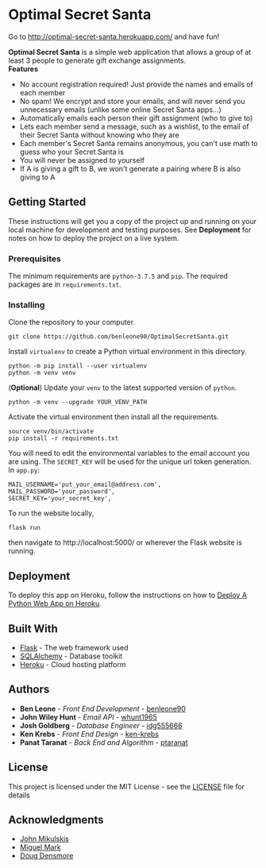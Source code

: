 # Optimal Secret Santa
Go to http://optimal-secret-santa.herokuapp.com/ and have fun!

<!--
@Ken put a screenshot of the website and group creation here
-->

**Optimal Secret Santa** is a simple web application that allows a group of at least 3 people to generate gift exchange assignments.  
**Features**
* No account registration required! Just provide the names and emails of each member
* No spam! We encrypt and store your emails, and will never send you unnecessary emails (unlike some online Secret Santa apps...)
* Automatically emails each person their gift assignment (who to give to)
* Lets each member send a message, such as a wishlist, to the email of their Secret Santa without knowing who they are
* Each member's Secret Santa remains anonymous, you can't use math to guess who your Secret Santa is
* You will never be assigned to yourself
* If A is giving a gift to B, we won't generate a pairing where B is also giving to A

## Getting Started

These instructions will get you a copy of the project up and running on your local machine for development and testing purposes. See **Deployment** for notes on how to deploy the project on a live system.

### Prerequisites

The minimum requirements are `python-3.7.5` and `pip`.
The required packages are in `requirements.txt`.

### Installing

Clone the repository to your computer.

```
git clone https://github.com/benleone90/OptimalSecretSanta.git
```
Install `virtualenv` to create a Python virtual environment in this directory.
```
python -m pip install --user virtualenv
python -m venv venv
```
(**Optional**) Update your `venv` to the latest supported version of `python`.
```
python -m venv --upgrade YOUR_VENV_PATH
```
Activate the virtual environment then install all the requirements.
```
source venv/bin/activate
pip install -r requirements.txt
```
You will need to edit the environmental variables to the email account you are using. The `SECRET_KEY` will be used for the unique url token generation.
In `app.py`:
```
MAIL_USERNAME='put_your_email@address.com',
MAIL_PASSWORD='your_password',
SECRET_KEY='your_secret_key',
```
To run the website locally,
```
flask run
```
then navigate to http://localhost:5000/ or wherever the Flask website is running.

## Deployment

To deploy this app on Heroku, follow the instructions on how to [Deploy A Python Web App on Heroku](https://gist.github.com/bradtraversy/0029d655269c8a972df726ed0ac56b88).

## Built With

* [Flask](https://palletsprojects.com/p/flask/) - The web framework used
* [SQLAlchemy](https://www.sqlalchemy.org/) - Database toolkit
* [Heroku](https://www.heroku.com/) - Cloud hosting platform

## Authors

* **Ben Leone** - *Front End Development* - [benleone90](https://github.com/benleone90)
* **John Wiley Hunt** - *Email API* - [whunt1965](https://github.com/whunt1965)
* **Josh Goldberg** - *Database Engineer* - [jdg555666](https://github.com/jdg555666)
* **Ken Krebs** - *Front End Design* - [ken-krebs](https://github.com/ken-krebs)
* **Panat Taranat** - *Back End and Algorithm* - [ptaranat](https://github.com/ptaranat)

## License

This project is licensed under the MIT License - see the [LICENSE](LICENSE) file for details

## Acknowledgments

* [John Mikulskis](https://github.com/jkulskis)
* [Miguel Mark](https://github.com/mmark9)
* [Doug Densmore](https://github.com/ddensmore)
